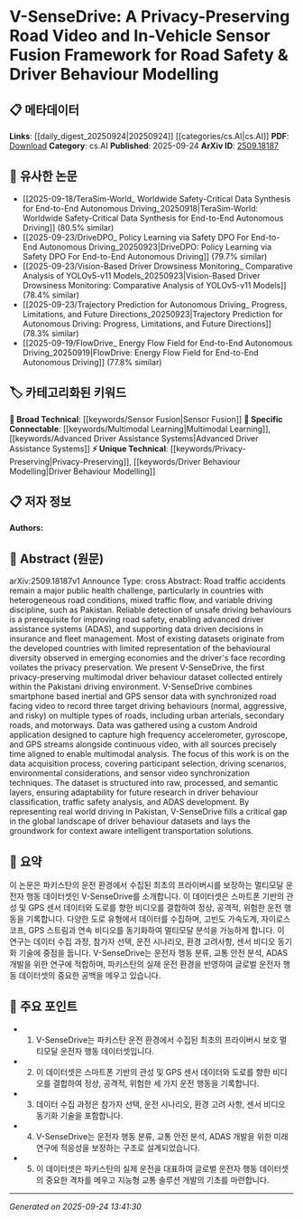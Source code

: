 <!-- KEYWORD_LINKING_METADATA:
{
  "processed_timestamp": "2025-09-24T13:41:30.945770",
  "vocabulary_version": "1.0",
  "selected_keywords": [
    "Privacy-Preserving",
    "Multimodal Learning",
    "Driver Behaviour Modelling",
    "Advanced Driver Assistance Systems",
    "Sensor Fusion"
  ],
  "rejected_keywords": [],
  "similarity_scores": {
    "Privacy-Preserving": 0.75,
    "Multimodal Learning": 0.8,
    "Driver Behaviour Modelling": 0.78,
    "Advanced Driver Assistance Systems": 0.77,
    "Sensor Fusion": 0.72
  },
  "extraction_method": "AI_prompt_based",
  "budget_applied": true,
  "candidates_json": {
    "candidates": [
      {
        "surface": "Privacy-Preserving",
        "canonical": "Privacy-Preserving",
        "aliases": [
          "Privacy Protection",
          "Data Privacy"
        ],
        "category": "unique_technical",
        "rationale": "Emphasizes the unique aspect of the dataset, crucial for linking with privacy-focused research.",
        "novelty_score": 0.7,
        "connectivity_score": 0.65,
        "specificity_score": 0.8,
        "link_intent_score": 0.75
      },
      {
        "surface": "Multimodal",
        "canonical": "Multimodal Learning",
        "aliases": [
          "Multimodal Fusion",
          "Multimodal Data"
        ],
        "category": "specific_connectable",
        "rationale": "Links to the integration of multiple data types, a key concept in modern AI research.",
        "novelty_score": 0.5,
        "connectivity_score": 0.85,
        "specificity_score": 0.7,
        "link_intent_score": 0.8
      },
      {
        "surface": "Driver Behaviour Modelling",
        "canonical": "Driver Behaviour Modelling",
        "aliases": [
          "Driver Behavior Analysis",
          "Driving Behaviour"
        ],
        "category": "unique_technical",
        "rationale": "Central to the paper's focus, offering a unique angle on driver behavior studies.",
        "novelty_score": 0.65,
        "connectivity_score": 0.7,
        "specificity_score": 0.85,
        "link_intent_score": 0.78
      },
      {
        "surface": "Advanced Driver Assistance Systems",
        "canonical": "Advanced Driver Assistance Systems",
        "aliases": [
          "ADAS",
          "Driver Assistance"
        ],
        "category": "specific_connectable",
        "rationale": "Connects with automotive safety technologies, a growing field in AI applications.",
        "novelty_score": 0.55,
        "connectivity_score": 0.8,
        "specificity_score": 0.75,
        "link_intent_score": 0.77
      },
      {
        "surface": "In-Vehicle Sensor Fusion",
        "canonical": "Sensor Fusion",
        "aliases": [
          "Sensor Integration",
          "Data Fusion"
        ],
        "category": "broad_technical",
        "rationale": "Highlights the integration of diverse sensor data, a fundamental aspect of the study.",
        "novelty_score": 0.6,
        "connectivity_score": 0.75,
        "specificity_score": 0.7,
        "link_intent_score": 0.72
      }
    ],
    "ban_list_suggestions": [
      "road safety",
      "data acquisition process"
    ]
  },
  "decisions": [
    {
      "candidate_surface": "Privacy-Preserving",
      "resolved_canonical": "Privacy-Preserving",
      "decision": "linked",
      "scores": {
        "novelty": 0.7,
        "connectivity": 0.65,
        "specificity": 0.8,
        "link_intent": 0.75
      }
    },
    {
      "candidate_surface": "Multimodal",
      "resolved_canonical": "Multimodal Learning",
      "decision": "linked",
      "scores": {
        "novelty": 0.5,
        "connectivity": 0.85,
        "specificity": 0.7,
        "link_intent": 0.8
      }
    },
    {
      "candidate_surface": "Driver Behaviour Modelling",
      "resolved_canonical": "Driver Behaviour Modelling",
      "decision": "linked",
      "scores": {
        "novelty": 0.65,
        "connectivity": 0.7,
        "specificity": 0.85,
        "link_intent": 0.78
      }
    },
    {
      "candidate_surface": "Advanced Driver Assistance Systems",
      "resolved_canonical": "Advanced Driver Assistance Systems",
      "decision": "linked",
      "scores": {
        "novelty": 0.55,
        "connectivity": 0.8,
        "specificity": 0.75,
        "link_intent": 0.77
      }
    },
    {
      "candidate_surface": "In-Vehicle Sensor Fusion",
      "resolved_canonical": "Sensor Fusion",
      "decision": "linked",
      "scores": {
        "novelty": 0.6,
        "connectivity": 0.75,
        "specificity": 0.7,
        "link_intent": 0.72
      }
    }
  ]
}
-->

# V-SenseDrive: A Privacy-Preserving Road Video and In-Vehicle Sensor Fusion Framework for Road Safety & Driver Behaviour Modelling

## 📋 메타데이터

**Links**: [[daily_digest_20250924|20250924]] [[categories/cs.AI|cs.AI]]
**PDF**: [Download](https://arxiv.org/pdf/2509.18187.pdf)
**Category**: cs.AI
**Published**: 2025-09-24
**ArXiv ID**: [2509.18187](https://arxiv.org/abs/2509.18187)

## 🔗 유사한 논문
- [[2025-09-18/TeraSim-World_ Worldwide Safety-Critical Data Synthesis for End-to-End Autonomous Driving_20250918|TeraSim-World: Worldwide Safety-Critical Data Synthesis for End-to-End Autonomous Driving]] (80.5% similar)
- [[2025-09-23/DriveDPO_ Policy Learning via Safety DPO For End-to-End Autonomous Driving_20250923|DriveDPO: Policy Learning via Safety DPO For End-to-End Autonomous Driving]] (79.7% similar)
- [[2025-09-23/Vision-Based Driver Drowsiness Monitoring_ Comparative Analysis of YOLOv5-v11 Models_20250923|Vision-Based Driver Drowsiness Monitoring: Comparative Analysis of YOLOv5-v11 Models]] (78.4% similar)
- [[2025-09-23/Trajectory Prediction for Autonomous Driving_ Progress, Limitations, and Future Directions_20250923|Trajectory Prediction for Autonomous Driving: Progress, Limitations, and Future Directions]] (78.3% similar)
- [[2025-09-19/FlowDrive_ Energy Flow Field for End-to-End Autonomous Driving_20250919|FlowDrive: Energy Flow Field for End-to-End Autonomous Driving]] (77.8% similar)

## 🏷️ 카테고리화된 키워드
**🧠 Broad Technical**: [[keywords/Sensor Fusion|Sensor Fusion]]
**🔗 Specific Connectable**: [[keywords/Multimodal Learning|Multimodal Learning]], [[keywords/Advanced Driver Assistance Systems|Advanced Driver Assistance Systems]]
**⚡ Unique Technical**: [[keywords/Privacy-Preserving|Privacy-Preserving]], [[keywords/Driver Behaviour Modelling|Driver Behaviour Modelling]]

## 📋 저자 정보

**Authors:** 

## 📄 Abstract (원문)

arXiv:2509.18187v1 Announce Type: cross 
Abstract: Road traffic accidents remain a major public health challenge, particularly in countries with heterogeneous road conditions, mixed traffic flow, and variable driving discipline, such as Pakistan. Reliable detection of unsafe driving behaviours is a prerequisite for improving road safety, enabling advanced driver assistance systems (ADAS), and supporting data driven decisions in insurance and fleet management. Most of existing datasets originate from the developed countries with limited representation of the behavioural diversity observed in emerging economies and the driver's face recording voilates the privacy preservation. We present V-SenseDrive, the first privacy-preserving multimodal driver behaviour dataset collected entirely within the Pakistani driving environment. V-SenseDrive combines smartphone based inertial and GPS sensor data with synchronized road facing video to record three target driving behaviours (normal, aggressive, and risky) on multiple types of roads, including urban arterials, secondary roads, and motorways. Data was gathered using a custom Android application designed to capture high frequency accelerometer, gyroscope, and GPS streams alongside continuous video, with all sources precisely time aligned to enable multimodal analysis. The focus of this work is on the data acquisition process, covering participant selection, driving scenarios, environmental considerations, and sensor video synchronization techniques. The dataset is structured into raw, processed, and semantic layers, ensuring adaptability for future research in driver behaviour classification, traffic safety analysis, and ADAS development. By representing real world driving in Pakistan, V-SenseDrive fills a critical gap in the global landscape of driver behaviour datasets and lays the groundwork for context aware intelligent transportation solutions.

## 📝 요약

이 논문은 파키스탄의 운전 환경에서 수집된 최초의 프라이버시를 보장하는 멀티모달 운전자 행동 데이터셋인 V-SenseDrive를 소개합니다. 이 데이터셋은 스마트폰 기반의 관성 및 GPS 센서 데이터와 도로를 향한 비디오를 결합하여 정상, 공격적, 위험한 운전 행동을 기록합니다. 다양한 도로 유형에서 데이터를 수집하며, 고빈도 가속도계, 자이로스코프, GPS 스트림과 연속 비디오를 동기화하여 멀티모달 분석을 가능하게 합니다. 이 연구는 데이터 수집 과정, 참가자 선택, 운전 시나리오, 환경 고려사항, 센서 비디오 동기화 기술에 중점을 둡니다. V-SenseDrive는 운전자 행동 분류, 교통 안전 분석, ADAS 개발을 위한 연구에 적합하며, 파키스탄의 실제 운전 환경을 반영하여 글로벌 운전자 행동 데이터셋의 중요한 공백을 메우고 있습니다.

## 🎯 주요 포인트

- 1. V-SenseDrive는 파키스탄 운전 환경에서 수집된 최초의 프라이버시 보호 멀티모달 운전자 행동 데이터셋입니다.
- 2. 이 데이터셋은 스마트폰 기반의 관성 및 GPS 센서 데이터와 도로를 향한 비디오를 결합하여 정상, 공격적, 위험한 세 가지 운전 행동을 기록합니다.
- 3. 데이터 수집 과정은 참가자 선택, 운전 시나리오, 환경 고려 사항, 센서 비디오 동기화 기술을 포함합니다.
- 4. V-SenseDrive는 운전자 행동 분류, 교통 안전 분석, ADAS 개발을 위한 미래 연구에 적응성을 보장하는 구조로 설계되었습니다.
- 5. 이 데이터셋은 파키스탄의 실제 운전을 대표하여 글로벌 운전자 행동 데이터셋의 중요한 격차를 메우고 지능형 교통 솔루션 개발의 기초를 마련합니다.


---

*Generated on 2025-09-24 13:41:30*
